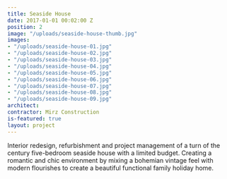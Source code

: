 ```yaml
---
title: Seaside House
date: 2017-01-01 00:02:00 Z
position: 2
image: "/uploads/seaside-house-thumb.jpg"
images:
- "/uploads/seaside-house-01.jpg"
- "/uploads/seaside-house-02.jpg"
- "/uploads/seaside-house-03.jpg"
- "/uploads/seaside-house-04.jpg"
- "/uploads/seaside-house-05.jpg"
- "/uploads/seaside-house-06.jpg"
- "/uploads/seaside-house-07.jpg"
- "/uploads/seaside-house-08.jpg"
- "/uploads/seaside-house-09.jpg"
architect:
contractor: Mirz Construction
is-featured: true
layout: project
---
```


Interior redesign, refurbishment and project management of a turn of the century five-bedroom seaside house with a limited budget. Creating a romantic and chic environment by mixing a bohemian vintage feel with modern flourishes to create a beautiful functional family holiday home. 